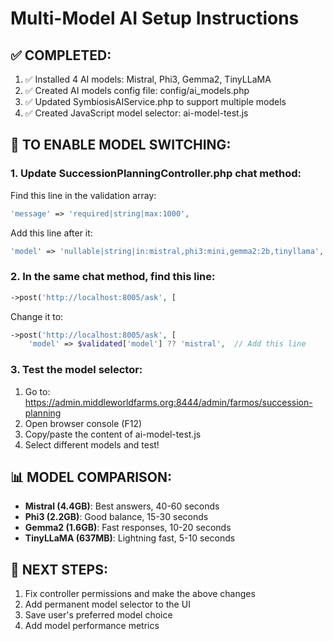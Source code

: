 # Multi-Model AI Setup Instructions

## ✅ COMPLETED:
1. ✅ Installed 4 AI models: Mistral, Phi3, Gemma2, TinyLLaMA
2. ✅ Created AI models config file: config/ai_models.php
3. ✅ Updated SymbiosisAIService.php to support multiple models
4. ✅ Created JavaScript model selector: ai-model-test.js

## 🔧 TO ENABLE MODEL SWITCHING:

### 1. Update SuccessionPlanningController.php chat method:

Find this line in the validation array:
```php
'message' => 'required|string|max:1000',
```

Add this line after it:
```php
'model' => 'nullable|string|in:mistral,phi3:mini,gemma2:2b,tinyllama',
```

### 2. In the same chat method, find this line:
```php
->post('http://localhost:8005/ask', [
```

Change it to:
```php
->post('http://localhost:8005/ask', [
    'model' => $validated['model'] ?? 'mistral',  // Add this line
```

### 3. Test the model selector:

1. Go to: https://admin.middleworldfarms.org:8444/admin/farmos/succession-planning
2. Open browser console (F12)
3. Copy/paste the content of ai-model-test.js
4. Select different models and test!

## 📊 MODEL COMPARISON:
- **Mistral (4.4GB)**: Best answers, 40-60 seconds
- **Phi3 (2.2GB)**: Good balance, 15-30 seconds  
- **Gemma2 (1.6GB)**: Fast responses, 10-20 seconds
- **TinyLLaMA (637MB)**: Lightning fast, 5-10 seconds

## 🚀 NEXT STEPS:
1. Fix controller permissions and make the above changes
2. Add permanent model selector to the UI
3. Save user's preferred model choice
4. Add model performance metrics
